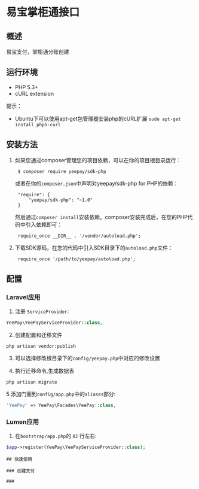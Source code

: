 # 易宝掌柜通接口

## 概述

易宝支付，掌柜通分账创建

## 运行环境
- PHP 5.3+
- cURL extension

提示：

- Ubuntu下可以使用apt-get包管理器安装php的cURL扩展 `sudo apt-get install php5-curl`

## 安装方法

1. 如果您通过composer管理您的项目依赖，可以在你的项目根目录运行：

        $ composer require yeepay/sdk-php

   或者在你的`composer.json`中声明对yeepay/sdk-php for PHP的依赖：

        "require": {
            "yeepay/sdk-php": "~1.0"
        }

   然后通过`composer install`安装依赖。composer安装完成后，在您的PHP代码中引入依赖即可：

        require_once __DIR__ . '/vendor/autoload.php';


3. 下载SDK源码，在您的代码中引入SDK目录下的`autoload.php`文件：

        require_once '/path/to/yeepay/autoload.php';
## 配置

### Laravel应用
1. 注册 `ServiceProvider`:
```php
YeePay\YeePayServiceProvider::class,
```

2. 创建配置和迁移文件
```shell
php artisan vendor:publish
```

3. 可以选择修改根目录下的`config/yeepay.php`中对应的修改设置

4. 执行迁移命令,生成数据表
```shell
php artisan migrate
```

5.添加门面到`config/app.php`中的`aliases`部分:
```php
'YeePay' => YeePay\Facades\YeePay::class,
```

### Lumen应用

1. 在`bootstrap/app.php`的 `82` 行左右:
```php
$app->register(YeePay\YeePayServiceProvider::class);
```

```
## 快速使用

### 创建支付

### 
